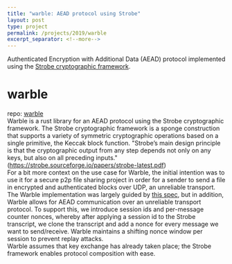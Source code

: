```yaml
---
title: "warble: AEAD protocol using Strobe"
layout: post 
type: project 
permalink: /projects/2019/warble
excerpt_separator: <!--more-->
---
```


Authenticated Encryption with Additional Data (AEAD) protocol implemented using the [Strobe cryptographic framework](https://strobe.sourceforge.io/examples/aead/).

<!--more-->

# warble

repo: [warble](https://github.com/mmou/warble)<br/>
Warble is a rust library for an AEAD protocol using the Strobe cryptographic framework. The Strobe cryptographic framework is a sponge construction that supports a variety of symmetric cryptographic operations based on a single primitive, the Keccak block function. "Strobe’s main design principle is that the cryptographic output from any step depends not only on any keys, but also on all preceding inputs." (https://strobe.sourceforge.io/papers/strobe-latest.pdf)<br/>
For a bit more context on the use case for Warble, the initial intention was to use it for a secure p2p file sharing project in order for a sender to send a file in encrypted and authenticated blocks over UDP, an unreliable transport. The Warble implementation was largely guided by [this spec](https://strobe.sourceforge.io/examples/aead), but in addition, Warble allows for AEAD communication over an unreliable transport protocol. To support this, we introduce session ids and per-message counter nonces, whereby after applying a session id to the Strobe transcript, we clone the transcript and add a nonce for every message we want to send/receive. Warble maintains a shifting nonce window per session to prevent replay attacks.<br/>
Warble assumes that key exchange has already taken place; the Strobe framework enables protocol composition with ease.

